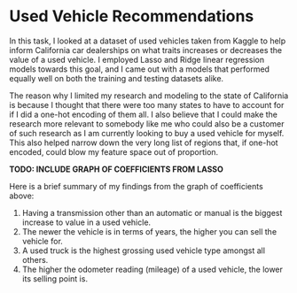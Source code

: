 # Used Vehicle Recommendations

In this task, I looked at a dataset of used vehicles taken from Kaggle to help
inform California car dealerships on what traits increases or decreases the value 
of a used vehicle. I employed Lasso and Ridge linear regression models towards 
this goal, and I came out with a models that performed equally well on both the 
training and testing datasets alike. 

The reason why I limited my research and modeling to the state of California is
because I thought that there were too many states to have to account for if I did
a one-hot encoding of them all. I also believe that I could make the research 
more relevant to somebody like me who could also be a customer of such research
as I am currently looking to buy a used vehicle for myself. This also helped
narrow down the very long list of regions that, if one-hot encoded, could blow
my feature space out of proportion.


**TODO: INCLUDE GRAPH OF COEFFICIENTS FROM LASSO**

Here is a brief summary of my findings from the graph of coefficients above:
1. Having a transmission other than an automatic or manual is the biggest
increase to value in a used vehicle.
2. The newer the vehicle is in terms of years, the higher you can sell the 
vehicle for.
3. A used truck is the highest grossing used vehicle type amongst all others.
4. The higher the odometer reading (mileage) of a used vehicle, the lower
its selling point is.